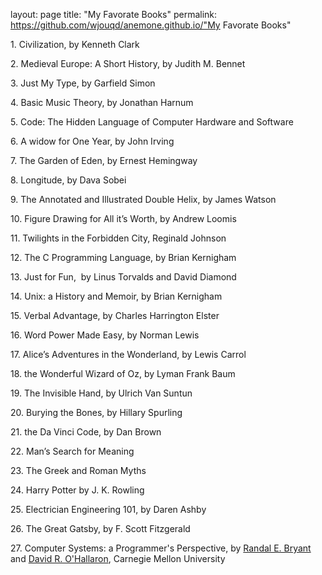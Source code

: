 layout: page
title: "My Favorate Books"
permalink: https://github.com/wjouqd/anemone.github.io/"My Favorate Books"

1\. Civilization, by Kenneth Clark

2\. Medieval Europe: A Short History, by Judith M. Bennet

3\. Just My Type, by Garfield Simon

4\. Basic Music Theory, by Jonathan Harnum

5\. Code: The Hidden Language of Computer Hardware and Software

6\. A widow for One Year, by John Irving

7\. The Garden of Eden, by Ernest Hemingway

8\. Longitude, by Dava Sobei

9\. The Annotated and Illustrated Double Helix, by James Watson

10\. Figure Drawing for All it’s Worth, by Andrew Loomis

11\. Twilights in the Forbidden City, Reginald Johnson

12\. The C Programming Language, by Brian Kernigham

13\. Just for Fun,  by Linus Torvalds and David Diamond

14\. Unix: a History and Memoir, by Brian Kernigham

15\. Verbal Advantage, by Charles Harrington Elster

16\. Word Power Made Easy, by Norman Lewis

17\. Alice’s Adventures in the Wonderland, by Lewis Carrol

18\. the Wonderful Wizard of Oz, by Lyman Frank Baum

19\. The Invisible Hand, by Ulrich Van Suntun

20\. Burying the Bones, by Hillary Spurling

21\. the Da Vinci Code, by Dan Brown

22\. Man’s Search for Meaning

23\. The Greek and Roman Myths

24\. Harry Potter by J. K. Rowling

25\. Electrician Engineering 101, by Daren Ashby

26\. The Great Gatsby, by F. Scott Fitzgerald

27\. Computer Systems: a Programmer's Perspective, by [Randal E. Bryant](http://www.cs.cmu.edu/~bryant) and [David R. O'Hallaron](http://www.cs.cmu.edu/~droh), Carnegie Mellon University
